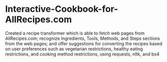 # Interactive-Cookbook-for-AllRecipes.com
Created a recipe transformer which is able to fetch web pages from AllRecipes.com; recognize Ingredients, Tools, Methods, and Steps sections from the web pages; and offer suggestions for converting the recipes based on user preferences such as vegetarian restrictions, healthy eating restrictions, and cooking method restrictions, using requests, nltk, and bs4
